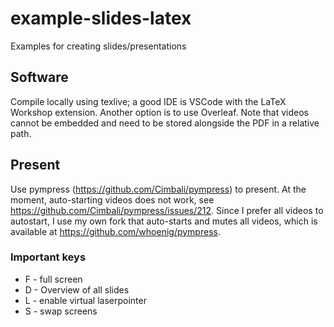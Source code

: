 # example-slides-latex
Examples for creating slides/presentations

## Software

Compile locally using texlive; a good IDE is VSCode with the LaTeX Workshop extension. Another option is to use Overleaf.
Note that videos cannot be embedded and need to be stored alongside the PDF in a relative path.

## Present

Use pympress (https://github.com/Cimbali/pympress) to present. At the moment, auto-starting videos does not work, see https://github.com/Cimbali/pympress/issues/212. Since I prefer all videos to autostart, I use my own fork that auto-starts and mutes all videos, which is available at https://github.com/whoenig/pympress.

### Important keys

* F - full screen
* D - Overview of all slides
* L - enable virtual laserpointer
* S - swap screens

